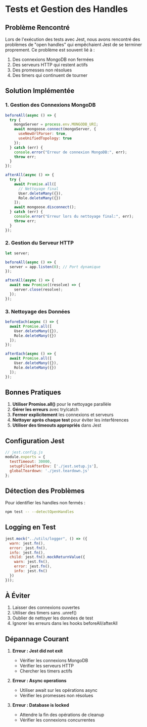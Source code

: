 # Tests et Gestion des Handles

## Problème Rencontré

Lors de l'exécution des tests avec Jest, nous avons rencontré des problèmes de "open handles" qui empêchaient Jest de se terminer proprement. Ce problème est souvent lié à :

1. Des connexions MongoDB non fermées
2. Des serveurs HTTP qui restent actifs
3. Des promesses non résolues
4. Des timers qui continuent de tourner

## Solution Implémentée

### 1. Gestion des Connexions MongoDB

```javascript
beforeAll(async () => {
  try {
    mongoServer = process.env.MONGODB_URI;
    await mongoose.connect(mongoServer, {
      useNewUrlParser: true,
      useUnifiedTopology: true
    });
  } catch (err) {
    console.error("Erreur de connexion MongoDB:", err);
    throw err;
  }
});

afterAll(async () => {
  try {
    await Promise.all([
      // Nettoyage final
      User.deleteMany({}),
      Role.deleteMany({})
    ]);
    await mongoose.disconnect();
  } catch (err) {
    console.error("Erreur lors du nettoyage final:", err);
    throw err;
  }
});
```

### 2. Gestion du Serveur HTTP

```javascript
let server;

beforeAll(async () => {
  server = app.listen(0); // Port dynamique
});

afterAll(async () => {
  await new Promise((resolve) => {
    server.close(resolve);
  });
});
```

### 3. Nettoyage des Données

```javascript
beforeEach(async () => {
  await Promise.all([
    User.deleteMany({}),
    Role.deleteMany({})
  ]);
});

afterEach(async () => {
  await Promise.all([
    User.deleteMany({}),
    Role.deleteMany({})
  ]);
});
```

## Bonnes Pratiques

1. **Utiliser Promise.all()** pour le nettoyage parallèle
2. **Gérer les erreurs** avec try/catch
3. **Fermer explicitement** les connexions et serveurs
4. **Nettoyer après chaque test** pour éviter les interférences
5. **Utiliser des timeouts appropriés** dans Jest

## Configuration Jest

```javascript
// jest.config.js
module.exports = {
  testTimeout: 30000,
  setupFilesAfterEnv: ['./jest.setup.js'],
  globalTeardown: './jest.teardown.js'
};
```

## Détection des Problèmes

Pour identifier les handles non fermés :

```bash
npm test -- --detectOpenHandles
```

## Logging en Test

```javascript
jest.mock("../utils/logger", () => ({
  warn: jest.fn(),
  error: jest.fn(),
  info: jest.fn(),
  child: jest.fn().mockReturnValue({
    warn: jest.fn(),
    error: jest.fn(),
    info: jest.fn()
  })
}));
```

## À Éviter

1. Laisser des connexions ouvertes
2. Utiliser des timers sans .unref()
3. Oublier de nettoyer les données de test
4. Ignorer les erreurs dans les hooks beforeAll/afterAll

## Dépannage Courant

1. **Erreur : Jest did not exit**
   - Vérifier les connexions MongoDB
   - Vérifier les serveurs HTTP
   - Chercher les timers actifs

2. **Erreur : Async operations**
   - Utiliser await sur les opérations async
   - Vérifier les promesses non résolues

3. **Erreur : Database is locked**
   - Attendre la fin des opérations de cleanup
   - Vérifier les connexions concurrentes